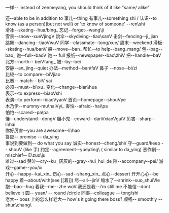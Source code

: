 
一样-- instead of zenmeyang, you should think of it like "same/ alike"

还--able to be in addition to
事儿--thing
	有事儿--something shi /
认识--to know (as a person)(but not well) or 'to know of someone' --ren\shi\
滑冰--skating--hua/bing_
忘记--forget--wang\ji\
雪景--snow--xueVjingV
跳伞--skydiving--tiao\sanV
击剑--fencing--ji_jian\
跳舞--dancing--tiaoVwuV
同学--classmate--tong/xue/
周末--weekend
滑板--skating--hua/banV
般--move--ban_
帮忙--to help--bang_mang/
包--bag--bao_
饱--full--baoV
饱 -- full
报纸--newspaper--bao\zhiV
把--handle--baV
北方--north-- beiVfang_
被--by--bei\
安静--an_jing\--quiet
办法--method--ban\faV
鼻子 --nose--bi/zi\
比较--to compare--biVjiao\
比赛-- match-- biV sai\
必须--must--bi\xu_
变化--change--bian\hua\
表示--to express--biaoVshi\
表演--to perform--biaoVyanV
首页--homepage--shouVye\
木乃伊--mummy-mu\naiVyi_
害怕--afraid--hai\pa\
怕怕--scared--pa\pa\
懂--understand--dongV
胆小鬼--coward--danVxiaoVguiV
厉害--sharp--li\hai\
你好厉害--you are awesome--li\hao\
答应-- promise -- da_ying\
事说到要做到-- do what you say
诚实--honest--cheng/shi/
守--guard/keep -- shouV (like 手)
约定--agreement--yue\ding\ ( similar to da_ying)
恶作剧--mischief-- E\zuo\ju\
难过--sad
哭泣--cry--ku_
灰灰的--gray--hui_hui_de
陪--accompany--pei/
游戏--game--you/xi\
开心--happy--kai_xin_
伤心--sad--shang_xin_
点心--dessert
开开心心--be happy
着--about/with(see [[着]]) 
尽--all--jinV
缩水了--shrink--suo_shuiVle
抱--bao\--hug
着我--me--zhe woV
我还是我--i'm still me 
不能信--dont believe it
圆-- yuan/ -- round /circle
同事--colleague -- tong/shi\
老大-- boss 
上的怎么样老大-- how's it going there boss?
顺畅-- smoothly -- shun\chang\